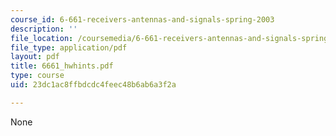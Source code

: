 ```yaml
---
course_id: 6-661-receivers-antennas-and-signals-spring-2003
description: ''
file_location: /coursemedia/6-661-receivers-antennas-and-signals-spring-2003/23dc1ac8ffbdcdc4feec48b6ab6a3f2a_6661_hwhints.pdf
file_type: application/pdf
layout: pdf
title: 6661_hwhints.pdf
type: course
uid: 23dc1ac8ffbdcdc4feec48b6ab6a3f2a

---
```

None